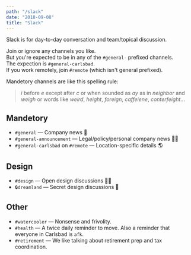 ```yaml
---
path: "/slack"
date: "2018-09-08"
title: "Slack"
---
```


Slack is for day-to-day conversation and team/topical discussion.

Join or ignore any channels you like.  
But you're expected to be in any of the `#general-` prefixed channels.  
The expection is `#general-carlsbad`.  
If you work remotely, join `#remote` (which isn't general prefixed).  

Mandetory channels are like this spelling rule:

> *i* before *e* except after *c* or when sounded as *ay* as in *neighbor* and *weigh* or words like *weird*, *height*, *foreign*, *caffeiene*, *conterfeight*...

## Mandetory
* `#general` — Company news 📰
* `#general-announcement` — Legal/policy/personal company news 👩‍⚖️
* `#general-carlsbad` on `#remote` — Location-specific details 🌎

## Design
* `#design` — Open design discussions 👩‍🎨
* `🔒dreamland` — Secret design discussions 🦄

## Other
* `#watercooler` — Nonsense and frivolity.
* `#health` — A twice daily reminder to move. Also a reminder that everyone in Carlsbad is `afk`.
* `#retirement` — We like talking about retirement prep and tax coordination.
